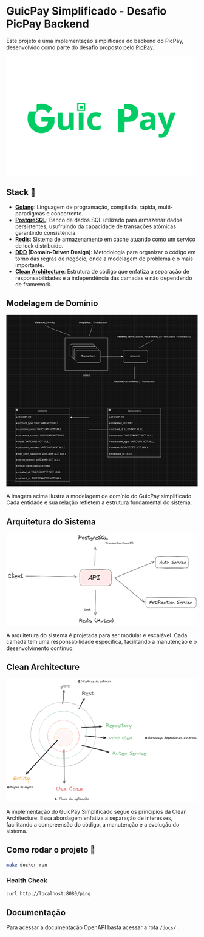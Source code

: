 # GuicPay Simplificado - Desafio PicPay Backend

Este projeto é uma implementação simplificada do backend do PicPay, desenvolvido como parte do desafio proposto pelo [PicPay](https://github.com/PicPay/picpay-desafio-backend).

<div align="center">

![logo2](./assets/guicpay.png)

</div>

## Stack 🔋

- **[Golang](https://go.dev/)**: Linguagem de programação, compilada, rápida, multi-paradigmas e concorrente.
- **[PostgreSQL](https://www.postgresql.org/)**: Banco de dados SQL utilizado para armazenar dados persistentes, usufruindo da capacidade de transações atômicas garantindo consistência.
- **[Redis](https://redis.io/)**: Sistema de armazenamento em cache atuando como um serviço de lock distribuído.
- **[DDD](https://www.zup.com.br/blog/domain-driven-design-ddd) (Domain-Driven Design)**: Metodologia para organizar o código em torno das regras de negócio, onde a modelagem do problema é o mais importante.
- **[Clean Architecture](https://blog.cleancoder.com/uncle-bob/2012/08/13/the-clean-architecture.html)**: Estrutura de código que enfatiza a separação de responsabilidades e a independência das camadas e não dependendo de framework.


## Modelagem de Domínio

<div align="center">

![Modelagem de Domínio](./assets/model_entity_dark.png)

</div>

A imagem acima ilustra a modelagem de domínio do GuicPay simplificado. Cada entidade e sua relação refletem a estrutura fundamental do sistema.


## Arquitetura do Sistema

<div align="center">

![alt text](./assets/arch.png)

</div>

A arquitetura do sistema é projetada para ser modular e escalável. Cada camada tem uma responsabilidade específica, facilitando a manutenção e o desenvolvimento contínuo.


## Clean Architecture

<div align="center">

![Clean Architecture](./assets/clean_arch.png)

</div>

A implementação do GuicPay Simplificado segue os princípios da Clean Architecture. Essa abordagem enfatiza a separação de interesses, facilitando a compreensão do código, a manutenção e a evolução do sistema.


## Como rodar o projeto 🚀

```sh
make docker-run
```

### Health Check

```sh
curl http://localhost:8080/ping
```


## Documentação 

Para acessar a documentação OpenAPI basta acessar a rota `/docs/` .

